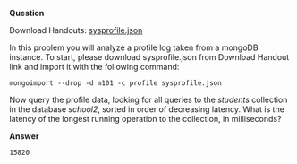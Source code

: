
**Question**

Download Handouts: [sysprofile.json](https://raw.githubusercontent.com/fabiodelabruna/m101js/master/homework-5.3/sysprofile.json)

In this problem you will analyze a profile log taken from a mongoDB instance. To start, please download sysprofile.json from Download Handout link and import it with the following command:

```
mongoimport --drop -d m101 -c profile sysprofile.json
```

Now query the profile data, looking for all queries to the _students_ collection in the database _school2_, sorted in order of decreasing latency. What is the latency of the longest running operation to the collection, in milliseconds?

**Answer**

```
15820
```
